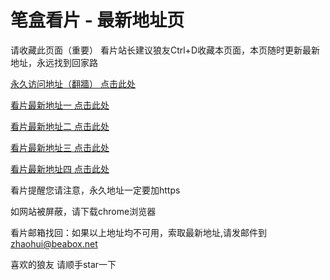 # 笔盒看片 - 最新地址页

请收藏此页面（重要）
看片站长建议狼友Ctrl+D收藏本页面，本页随时更新最新地址，永远找到回家路

[永久访问地址（翻牆） 点击此处](https://beabox.net/)

[看片最新地址一 点击此处](https://bhw9o5m9r0z6.shop)

[看片最新地址二 点击此处](https://bhe8e1o5y3z0.shop)

[看片最新地址三 点击此处](https://bht0s6u6y3w5.shop)

[看片最新地址四 点击此处](https://bhn7v8f3q5v0.shop)

看片提醒您请注意，永久地址一定要加https

如网站被屏蔽，请下载chrome浏览器

看片邮箱找回：如果以上地址均不可用，索取最新地址,请发邮件到 zhaohui@beabox.net

喜欢的狼友 请顺手star一下